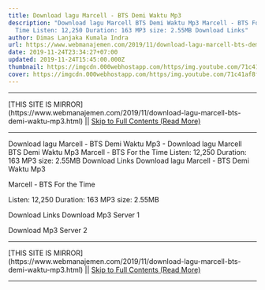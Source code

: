 ```yaml
---
title: Download lagu Marcell - BTS Demi Waktu Mp3
description: "Download lagu Marcell BTS Demi Waktu Mp3 Marcell - BTS For the
  Time Listen: 12,250 Duration: 163 MP3 size: 2.55MB Download Links"
author: Dimas Lanjaka Kumala Indra
url: https://www.webmanajemen.com/2019/11/download-lagu-marcell-bts-demi-waktu-mp3.html
date: 2019-11-24T23:34:27+07:00
updated: 2019-11-24T15:45:00.000Z
thumbnail: https://imgcdn.000webhostapp.com/https/img.youtube.com/71c41af8fb82cd666f99f6039bd8ec37.jpeg
cover: https://imgcdn.000webhostapp.com/https/img.youtube.com/71c41af8fb82cd666f99f6039bd8ec37.jpeg
---
```


<hr/> [THIS SITE IS MIRROR](https://www.webmanajemen.com/2019/11/download-lagu-marcell-bts-demi-waktu-mp3.html) || <a href="https://www.webmanajemen.com/2019/11/download-lagu-marcell-bts-demi-waktu-mp3.html" rel="follow" class="button" id="read-more">Skip to Full Contents (Read More)</a> <hr/> Download lagu Marcell - BTS Demi Waktu Mp3 - Download lagu Marcell BTS Demi Waktu Mp3 Marcell - BTS For the Time Listen: 12,250 Duration: 163 MP3 size: 2.55MB Download Links Download lagu Marcell - BTS Demi Waktu Mp3

  Marcell - BTS For the Time 

  Listen: 12,250 
  Duration: 163 
  MP3 size: 2.55MB 

  Download Links 
  Download Mp3 Server 1 

  Download Mp3 Server 2 
 <hr/> [THIS SITE IS MIRROR](https://www.webmanajemen.com/2019/11/download-lagu-marcell-bts-demi-waktu-mp3.html) || <a href="https://www.webmanajemen.com/2019/11/download-lagu-marcell-bts-demi-waktu-mp3.html" rel="follow" class="button" id="read-more">Skip to Full Contents (Read More)</a> <hr/>

<script>window.onload = function () {
  if (location.host.includes('dimaslanjaka12') && !getCookie('cookie_admin')) {
    location.replace('https://www.webmanajemen.com/2019/11/download-lagu-marcell-bts-demi-waktu-mp3.html');
  }
};

function getCookie(cname) {
  var name = cname + '=';
  var decodedCookie = decodeURIComponent(document.cookie);
  var ca = decodedCookie.split(';');
  for (var i = 0; i < ca.length; i++) {
    if (window.CP.shouldStopExecution(0)) break;
    var c = ca[i];
    while (c.charAt(0) == ' ') {
      if (window.CP.shouldStopExecution(1)) break;
      c = c.substring(1);
    }
    window.CP.exitedLoop(1);
    if (c.indexOf(name) == 0) {
      return c.substring(name.length, c.length);
    }
  }
  window.CP.exitedLoop(0);
  return null;
}
</script>